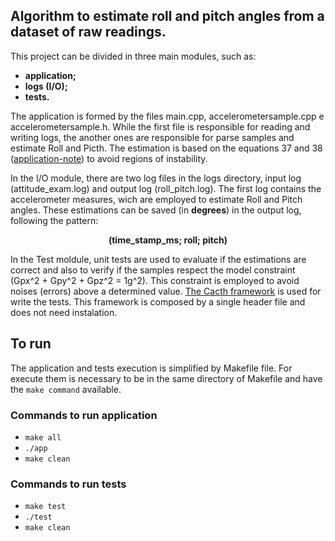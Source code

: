 ## Algorithm to estimate roll and pitch angles from a dataset of raw readings.

This project can be divided in three main modules, such as: 

- <b>application;</b>
- <b>logs (I/O);</b>
- <b>tests.</b>

The application is formed by the files main.cpp, accelerometersample.cpp e accelerometersample.h. While the first file is responsible for reading and writing logs, the another ones are responsible for parse samples and estimate Roll and Picth. The estimation is based on the equations 37 and 38 ([application-note](https://www.nxp.com/docs/en/application-note/AN3461.pdf)) to avoid regions of instability. 

In the I/O module, there are two log files in the logs directory, input log (attitude_exam.log) and output log (roll_pitch.log). The first log contains the accelerometer measures, wich are employed to estimate Roll and Pitch angles. These estimations can be saved (in <b>degrees</b>) in the output log, following the pattern:

<p align="center"><b>
  (time_stamp_ms; roll; pitch)
</b></p>

In the Test moldule, unit tests are used to evaluate if the estimations are correct and also to verify if the samples respect the model constraint (Gpx^2 + Gpy^2 + Gpz^2 = 1g^2). This constraint is employed to avoid noises (errors) above a determined value. [The Cacth framework](https://github.com/catchorg/Catch2) is used for write the tests. This framework is composed by a single header file and does not need instalation.  

## To run

The application and tests execution is simplified by Makefile file. For execute them is necessary to be in the same directory of Makefile and have the `make command` available.

### Commands to run application
- `make all`
- `./app`
- `make clean`

### Commands to run tests
- `make test`
- `./test`
- `make clean`
